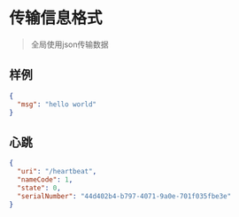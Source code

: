 # 传输信息格式

> 全局使用json传输数据

## 样例

```json
{
  "msg": "hello world"
}
```

## 心跳

```json
{
  "uri": "/heartbeat",
  "nameCode": 1,
  "state": 0,
  "serialNumber": "44d402b4-b797-4071-9a0e-701f035fbe3e"
}
```


